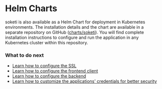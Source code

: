 # Helm Charts

soketi is also available as a Helm Chart for deployment in Kubernetes environments. The installation details and the chart are available in a separate repository on GitHub ([charts/soketi](https://github.com/soketi/charts/tree/master/charts/soketi)). You will find complete installation instructions to configure and run the application in any Kubernetes cluster within this repository.

### What to do next

* [Learn how to configure the SSL](../ssl-configuration.md)
* [Learn how to configure the frontend client](../client-configuration/)
* [Learn how to configure the backend](../backend-configuration/)
* [Learn how to customize the applications' credentials for better security](../../app-management/introduction.md)
